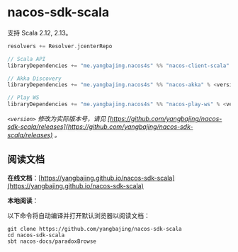 # nacos-sdk-scala

支持 Scala 2.12, 2.13。

```sbt
resolvers += Resolver.jcenterRepo

// Scala API
libraryDependencies += "me.yangbajing.nacos4s" %% "nacos-client-scala" % <version>

// Akka Discovery
libraryDependencies += "me.yangbajing.nacos4s" %% "nacos-akka" % <version>

// Play WS
libraryDependencies += "me.yangbajing.nacos4s" %% "nacos-play-ws" % <version>
```

*`<version>` 修改为实际版本号，请见 [https://github.com/yangbajing/nacos-sdk-scala/releases](https://github.com/yangbajing/nacos-sdk-scala/releases) 。*

## 阅读文档

**在线文档**：[https://yangbajing.github.io/nacos-sdk-scala](https://yangbajing.github.io/nacos-sdk-scala)

**本地阅读**：

以下命令将自动编译并打开默认浏览器以阅读文档：

```
git clone https://github.com/yangbajing/nacos-sdk-scala
cd nacos-sdk-scala
sbt nacos-docs/paradoxBrowse
```
